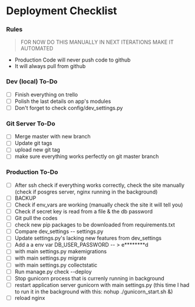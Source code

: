 # Deployment Checklist

### Rules

> FOR NOW DO THIS MANUALLY IN NEXT ITERATIONS MAKE IT AUTOMATED

- Production Code will never push code to github
- It will always pull from github

### Dev (local) To-Do

- [ ] Finish everything on trello
- [ ] Polish the last details on app's modules
- [ ] Don't forget to check config/dev_settings.py

### Git Server To-Do

- [ ] Merge master with new branch
- [ ] Update git tags
- [ ] upload new git tag
- [ ] make sure everything works perfectly on git master branch

### Production To-Do

- [ ] After ssh check if everything works correctly, check the site manually
      (check if posgres server, nginx running in the background)
- [ ] BACKUP
- [ ] Check if env_vars are working (manually check the site it will tell you)
- [ ] Check if secret key is read from a file & the db password
- [ ] Git pull the codes
- [ ] check new pip packages to be downloaded from requirements.txt
- [ ] Compare dev_settings -- settings.py
- [ ] Update settings.py's lacking new features from dev_settings
- [ ] Add a a env var DB_USER_PASSWORD -- > e********d
- [ ] with main settings.py makemigrations
- [ ] with main settings.py migrate
- [ ] with main settings.py collectstatic
- [ ] Run manage.py check --deploy
- [ ] Stop gunicorn process that is currenly running in background
- [ ] restart application server gunicorn with main settings.py
      (this time I had to run it in the background with this: nohup ./gunicorn_start.sh &)
- [ ] reload nginx
